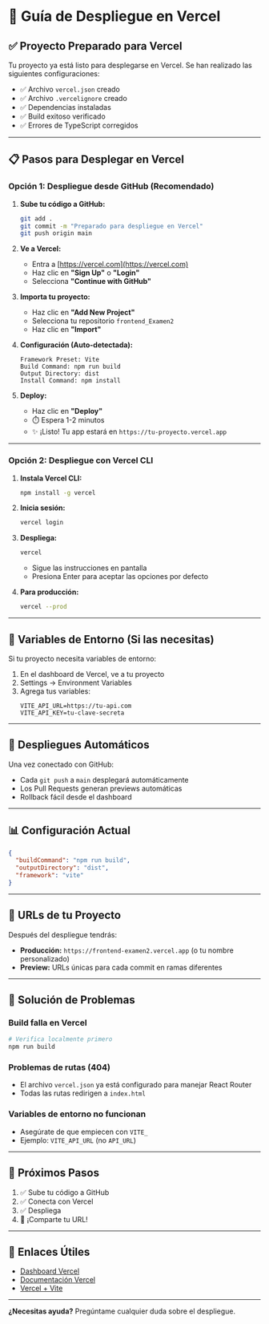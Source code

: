 # 🚀 Guía de Despliegue en Vercel

## ✅ Proyecto Preparado para Vercel

Tu proyecto ya está listo para desplegarse en Vercel. Se han realizado las siguientes configuraciones:

- ✅ Archivo `vercel.json` creado
- ✅ Archivo `.vercelignore` creado
- ✅ Dependencias instaladas
- ✅ Build exitoso verificado
- ✅ Errores de TypeScript corregidos

---

## 📋 Pasos para Desplegar en Vercel

### Opción 1: Despliegue desde GitHub (Recomendado)

1. **Sube tu código a GitHub:**
   ```bash
   git add .
   git commit -m "Preparado para despliegue en Vercel"
   git push origin main
   ```

2. **Ve a Vercel:**
   - Entra a [https://vercel.com](https://vercel.com)
   - Haz clic en **"Sign Up"** o **"Login"**
   - Selecciona **"Continue with GitHub"**

3. **Importa tu proyecto:**
   - Haz clic en **"Add New Project"**
   - Selecciona tu repositorio `frontend_Examen2`
   - Haz clic en **"Import"**

4. **Configuración (Auto-detectada):**
   ```
   Framework Preset: Vite
   Build Command: npm run build
   Output Directory: dist
   Install Command: npm install
   ```

5. **Deploy:**
   - Haz clic en **"Deploy"**
   - ⏱️ Espera 1-2 minutos
   - ✨ ¡Listo! Tu app estará en `https://tu-proyecto.vercel.app`

---

### Opción 2: Despliegue con Vercel CLI

1. **Instala Vercel CLI:**
   ```bash
   npm install -g vercel
   ```

2. **Inicia sesión:**
   ```bash
   vercel login
   ```

3. **Despliega:**
   ```bash
   vercel
   ```
   - Sigue las instrucciones en pantalla
   - Presiona Enter para aceptar las opciones por defecto

4. **Para producción:**
   ```bash
   vercel --prod
   ```

---

## 🔧 Variables de Entorno (Si las necesitas)

Si tu proyecto necesita variables de entorno:

1. En el dashboard de Vercel, ve a tu proyecto
2. Settings → Environment Variables
3. Agrega tus variables:
   ```
   VITE_API_URL=https://tu-api.com
   VITE_API_KEY=tu-clave-secreta
   ```

---

## 🔄 Despliegues Automáticos

Una vez conectado con GitHub:
- Cada `git push` a `main` desplegará automáticamente
- Los Pull Requests generan previews automáticas
- Rollback fácil desde el dashboard

---

## 📊 Configuración Actual

```json
{
  "buildCommand": "npm run build",
  "outputDirectory": "dist",
  "framework": "vite"
}
```

---

## 🎯 URLs de tu Proyecto

Después del despliegue tendrás:
- **Producción:** `https://frontend-examen2.vercel.app` (o tu nombre personalizado)
- **Preview:** URLs únicas para cada commit en ramas diferentes

---

## 🐛 Solución de Problemas

### Build falla en Vercel
```bash
# Verifica localmente primero
npm run build
```

### Problemas de rutas (404)
- El archivo `vercel.json` ya está configurado para manejar React Router
- Todas las rutas redirigen a `index.html`

### Variables de entorno no funcionan
- Asegúrate de que empiecen con `VITE_`
- Ejemplo: `VITE_API_URL` (no `API_URL`)

---

## 📝 Próximos Pasos

1. ✅ Sube tu código a GitHub
2. ✅ Conecta con Vercel
3. ✅ Despliega
4. 🎉 ¡Comparte tu URL!

---

## 🔗 Enlaces Útiles

- [Dashboard Vercel](https://vercel.com/dashboard)
- [Documentación Vercel](https://vercel.com/docs)
- [Vercel + Vite](https://vercel.com/docs/frameworks/vite)

---

**¿Necesitas ayuda?** Pregúntame cualquier duda sobre el despliegue.
